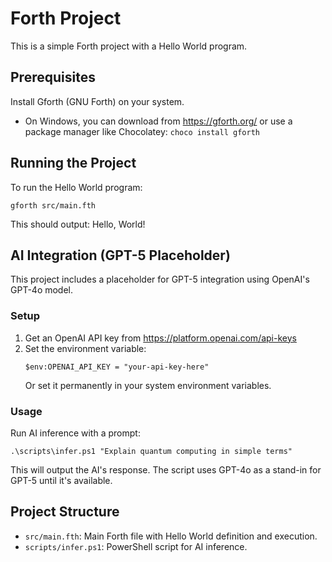 # Forth Project

This is a simple Forth project with a Hello World program.

## Prerequisites

Install Gforth (GNU Forth) on your system.

- On Windows, you can download from https://gforth.org/ or use a package manager like Chocolatey: `choco install gforth`

## Running the Project

To run the Hello World program:

```
gforth src/main.fth
```

This should output: Hello, World!

## AI Integration (GPT-5 Placeholder)

This project includes a placeholder for GPT-5 integration using OpenAI's GPT-4o model.

### Setup

1. Get an OpenAI API key from https://platform.openai.com/api-keys
2. Set the environment variable:
   ```
   $env:OPENAI_API_KEY = "your-api-key-here"
   ```
   Or set it permanently in your system environment variables.

### Usage

Run AI inference with a prompt:

```
.\scripts\infer.ps1 "Explain quantum computing in simple terms"
```

This will output the AI's response. The script uses GPT-4o as a stand-in for GPT-5 until it's available.

## Project Structure

- `src/main.fth`: Main Forth file with Hello World definition and execution.
- `scripts/infer.ps1`: PowerShell script for AI inference.
